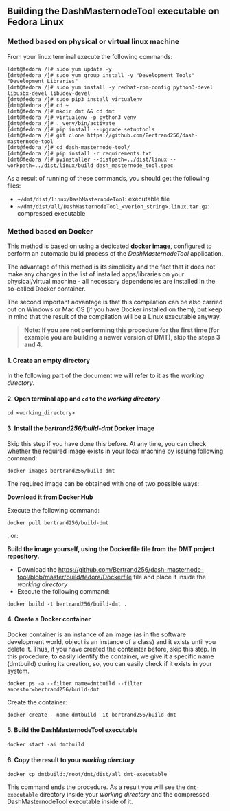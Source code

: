## Building the DashMasternodeTool executable on Fedora Linux

### Method based on physical or virtual linux machine

From your linux terminal execute the following commands:

```
[dmt@fedora /]# sudo yum update -y
[dmt@fedora /]# sudo yum group install -y "Development Tools" "Development Libraries"
[dmt@fedora /]# sudo yum install -y redhat-rpm-config python3-devel libusbx-devel libudev-devel
[dmt@fedora /]# sudo pip3 install virtualenv
[dmt@fedora /]# cd ~
[dmt@fedora /]# mkdir dmt && cd dmt
[dmt@fedora /]# virtualenv -p python3 venv
[dmt@fedora /]# . venv/bin/activate
[dmt@fedora /]# pip install --upgrade setuptools
[dmt@fedora /]# git clone https://github.com/Bertrand256/dash-masternode-tool
[dmt@fedora /]# cd dash-masternode-tool/
[dmt@fedora /]# pip install -r requirements.txt
[dmt@fedora /]# pyinstaller --distpath=../dist/linux --workpath=../dist/linux/build dash_masternode_tool.spec
```

As a  result of running of these commands, you should get the following files:
* `~/dmt/dist/linux/DashMasternodeTool`: executable file
* `~/dmt/dist/all/DashMasternodeTool_<verion_string>.linux.tar.gz`: compressed executable


### Method based on Docker

This method is based on using a dedicated **docker image**, configured to perform an automatic build process of the *DashMasternodeTool* application. 

The advantage of this method is its simplicity and the fact that it does not make any changes in the list of installed apps/libraries on your physical/virtual machine - all necessary dependencies are installed in the so-called Docker container.

The second important advantage is that this compilation can be also carried out on Windows or Mac OS (if you have Docker installed on them), but keep in mind that the result of the compilation will be a Linux executable anyway.

> **Note: If you are not performing this procedure for the first time (for example you are building a newer version of DMT), skip the steps 3 and 4.**

#### 1. Create an empty directory
In the following part of the document we will refer to it as the *working directory*.

#### 2. Open terminal app and `cd` to the *working directory*

```
cd <working_directory>
```

#### 3. Install the *bertrand256/build-dmt* Docker image

Skip this step if you have done this before. At any time, you can check whether the required image exists in your local machine by issuing following command:

```
docker images bertrand256/build-dmt
```

The required image can be obtained with one of two possible ways:

**Download it from Docker Hub**

Execute the following command:

```
docker pull bertrand256/build-dmt
```

, or:

**Build the image yourself, using the Dockerfile file from the DMT project repository.** 

* Download the https://github.com/Bertrand256/dash-masternode-tool/blob/master/build/fedora/Dockerfile file and place it inside the *working directory*
* Execute the following command:
```
docker build -t bertrand256/build-dmt .
```

#### 4. Create a Docker container

Docker container is an instance of an image (as in the software development world, object is an instance of a class) and it exists until you delete it. Thus, if you have created the containter before, skip this step. In this procedure, to easily identify the container, we give it a specific name (dmtbuild) during its creation, so, you can easily check if it exists in your system.

```
docker ps -a --filter name=dmtbuild --filter ancestor=bertrand256/build-dmt
```
Create the container:

``` 
docker create --name dmtbuild -it bertrand256/build-dmt
```

#### 5. Build the DashMasternodeTool executable

```
docker start -ai dmtbuild
```

#### 6. Copy the result to your *working directory*

```
docker cp dmtbuild:/root/dmt/dist/all dmt-executable
```

This command ends the procedure. As a result you will see the `dmt-executable` directory inside your *working directory* and the compressed DashMasternodeTool executable inside of it.